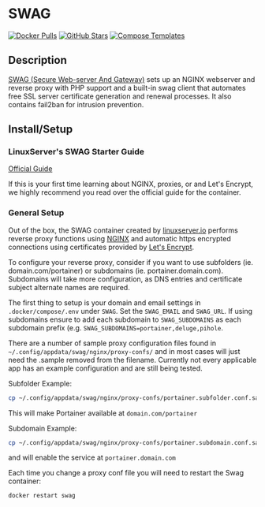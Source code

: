 # SWAG

[![Docker Pulls](https://img.shields.io/docker/pulls/linuxserver/swag?style=flat-square&color=607D8B&label=docker%20pulls&logo=docker)](https://hub.docker.com/r/linuxserver/swag)
[![GitHub Stars](https://img.shields.io/github/stars/linuxserver/docker-swag?style=flat-square&color=607D8B&label=github%20stars&logo=github)](https://github.com/linuxserver/docker-swag)
[![Compose Templates](https://img.shields.io/static/v1?style=flat-square&color=607D8B&label=compose&message=templates)](https://github.com/GhostWriters/DockSTARTer/tree/master/compose/.apps/swag)

## Description

[SWAG (Secure Web-server And Gateway)](https://github.com/linuxserver/docker-swag) sets up an NGINX webserver and reverse proxy with PHP support and a built-in swag client that automates free SSL server certificate generation and renewal processes. It also contains fail2ban for intrusion prevention.

## Install/Setup

### LinuxServer's SWAG Starter Guide

[Official Guide](https://docs.linuxserver.io/general/swag)

If this is your first time learning about NGINX, proxies, or and Let's Encrypt, we highly recommend you read over the official guide for the container.

### General Setup

Out of the box, the SWAG container created by [linuxserver.io](https://www.linuxserver.io/) performs reverse proxy functions using [NGINX](https://www.nginx.com/) and automatic https encrypted connections using certificates provided by [Let's Encrypt](https://letsencrypt.org/).

To configure your reverse proxy, consider if you want to use subfolders (ie. domain.com/portainer) or subdomains (ie. portainer.domain.com). Subdomains will take more configuration, as DNS entries and certificate subject alternate names are required.

The first thing to setup is your domain and email settings in `.docker/compose/.env` under `SWAG`. Set the `SWAG_EMAIL` and `SWAG_URL`. If using subdomains ensure to add each subdomain to `SWAG_SUBDOMAINS` as each subdomain prefix (e.g. `SWAG_SUBDOMAINS=portainer,deluge,pihole`.

There are a number of sample proxy configuration files found in `~/.config/appdata/swag/nginx/proxy-confs/` and in most cases will just need the .sample removed from the filename. Currently not every applicable app has an example configuration and are still being tested.

Subfolder Example:

```bash
cp ~/.config/appdata/swag/nginx/proxy-confs/portainer.subfolder.conf.sample ~/.config/appdata/swag/nginx/proxy-confs/portainer.subfolder.conf
```

This will make Portainer available at `domain.com/portainer`

Subdomain Example:

```bash
cp ~/.config/appdata/swag/nginx/proxy-confs/portainer.subdomain.conf.sample ~/.config/appdata/swag/nginx/proxy-confs/portainer.subdomain.conf
```

and will enable the service at `portainer.domain.com`

Each time you change a proxy conf file you will need to restart the Swag container:

```bash
docker restart swag
```
